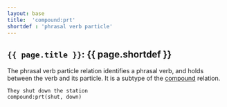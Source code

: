 ```yaml
---
layout: base
title:  'compound:prt'
shortdef : 'phrasal verb particle'
---
```


## `{{ page.title }}`: {{ page.shortdef }}

The phrasal verb particle relation identifies a phrasal verb, and
holds between the verb and its particle. It is a subtype of the
[compound]() relation.

~~~ sdparse
They shut down the station
compound:prt(shut, down)
~~~
